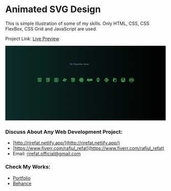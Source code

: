 # Animated SVG Design
This is simple illustration of some of my skills. Only HTML, CSS, CSS FlexBox, CSS Grid and JavaScript are used.

Project Link: [Live Preview](https://animated-skills-svg.netlify.app/)

![Project Preview Image](./project_preview.png)

### Discuss About Any Web Development Project:
- [http://rirefat.netlify.app/](http://rirefat.netlify.app/)
- [https://www.fiverr.com/rafiul_refat](https://www.fiverr.com/rafiul_refat)
- Email: rirefat.official@gmail.com

### Check My Works: 
- [Portfolio](https://rirefat.netlify.app/#work)
- [Behance](https://www.behance.net/rirefat)
